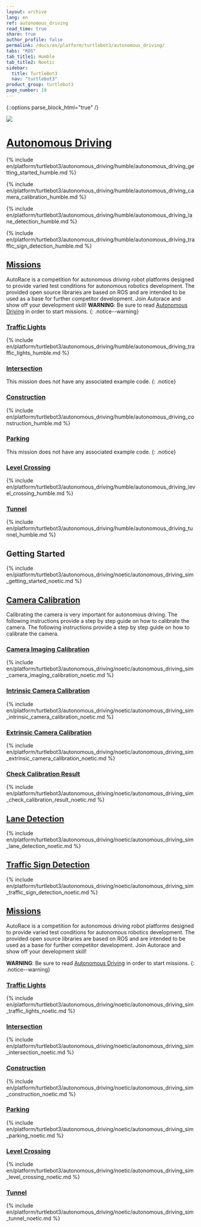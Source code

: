 ```yaml
---
layout: archive
lang: en
ref: autonomous_driving
read_time: true
share: true
author_profile: false
permalink: /docs/en/platform/turtlebot3/autonomous_driving/
tabs: "ROS"
tab_title1: Humble
tab_title2: Noetic
sidebar:
  title: TurtleBot3
  nav: "turtlebot3"
product_group: turtlebot3
page_number: 19
---
```


<style>body {counter-reset: h1 7 !important;}</style>

{::options parse_block_html="true" /}

![](/assets/images/platform/turtlebot3/autonomous_driving/autorace_rbiz_challenge_2017_robots_1.png)

# [Autonomous Driving](#autonomous-driving)

<section data-id="{{ page.tab_title1 }}" class="tab_contents">
{% include en/platform/turtlebot3/autonomous_driving/humble/autonomous_driving_getting_started_humble.md %}

<!-- Camera Calli -->
{% include en/platform/turtlebot3/autonomous_driving/humble/autonomous_driving_camera_calibration_humble.md %}

<!-- Lane Detection -->
{% include en/platform/turtlebot3/autonomous_driving/humble/autonomous_driving_lane_detection_humble.md %}

<!-- Traffic Sign Detection -->
{% include en/platform/turtlebot3/autonomous_driving/humble/autonomous_driving_traffic_sign_detection_humble.md %}

<!-- Mission -->
## [Missions](#missions)

AutoRace is a competition for autonomous driving robot platforms designed to provide varied test conditions for autonomous robotics development. The provided open source libraries are based on ROS and are intended to be used as a base for further competitor development. Join Autorace and show off your development skill!
**WARNING**: Be sure to read [Autonomous Driving](#autonomous-driving) in order to start missions.
{: .notice--warning}

<!--traffic_light-->
### [Traffic Lights](#traffic-lights)
{% include en/platform/turtlebot3/autonomous_driving/humble/autonomous_driving_traffic_lights_humble.md %}

### [Intersection](#intersection)
This mission does not have any associated example code.
{: .notice}

<!--construction-->
### [Construction](#construction)
{% include en/platform/turtlebot3/autonomous_driving/humble/autonomous_driving_construction_humble.md %}

### [Parking](#parking)
This mission does not have any associated example code.
{: .notice}

<!--level_crossing-->
### [Level Crossing](#level-crossing)
{% include en/platform/turtlebot3/autonomous_driving/humble/autonomous_driving_level_crossing_humble.md %}

<!--tunnel-->
### [Tunnel](#tunnel)
{% include en/platform/turtlebot3/autonomous_driving/humble/autonomous_driving_tunnel_humble.md %}
</section>


<section data-id="{{ page.tab_title2 }}" class="tab_contents">

## Getting Started
{% include en/platform/turtlebot3/autonomous_driving/noetic/autonomous_driving_sim_getting_started_noetic.md %}

## [Camera Calibration](#camera-calibration)
Calibrating the camera is very important for autonomous driving. The following instructions provide a step by step guide on how to calibrate the camera.
The following instructions provide a step by step guide on how to calibrate the camera.
### [Camera Imaging Calibration](#camera-imaging-calibration)
{% include en/platform/turtlebot3/autonomous_driving/noetic/autonomous_driving_sim_camera_imaging_calibration_noetic.md %}

### [Intrinsic Camera Calibration](#intrinsic-camera-calibration)
{% include en/platform/turtlebot3/autonomous_driving/noetic/autonomous_driving_sim_intrinsic_camera_calibration_noetic.md %}

### [Extrinsic Camera Calibration](#extrinsic-camera-calibration)
{% include en/platform/turtlebot3/autonomous_driving/noetic/autonomous_driving_sim_extrinsic_camera_calibration_noetic.md %}

### [Check Calibration Result](#check-calibration-result)
{% include en/platform/turtlebot3/autonomous_driving/noetic/autonomous_driving_sim_check_calibration_result_noetic.md %}

## [Lane Detection](#lane-detection)
{% include en/platform/turtlebot3/autonomous_driving/noetic/autonomous_driving_sim_lane_detection_noetic.md %}

## [Traffic Sign Detection](#traffic-sign-detection)
{% include en/platform/turtlebot3/autonomous_driving/noetic/autonomous_driving_sim_traffic_sign_detection_noetic.md %}

## [Missions](#missions)

AutoRace is a competition for autonomous driving robot platforms designed to provide varied test conditions for autonomous robotics development. The provided open source libraries are based on ROS and are intended to be used as a base for further competitor development. Join Autorace and show off your development skill!

**WARNING**: Be sure to read [Autonomous Driving](#autonomous-driving) in order to start missions.
{: .notice--warning}

### [Traffic Lights](#traffic-lights)
{% include en/platform/turtlebot3/autonomous_driving/noetic/autonomous_driving_sim_traffic_lights_noetic.md %}

### [Intersection](#intersection)
{% include en/platform/turtlebot3/autonomous_driving/noetic/autonomous_driving_sim_intersection_noetic.md %}

### [Construction](#construction)
{% include en/platform/turtlebot3/autonomous_driving/noetic/autonomous_driving_sim_construction_noetic.md %}

### [Parking](#parking)
{% include en/platform/turtlebot3/autonomous_driving/noetic/autonomous_driving_sim_parking_noetic.md %}

### [Level Crossing](#level-crossing)
{% include en/platform/turtlebot3/autonomous_driving/noetic/autonomous_driving_sim_level_crossing_noetic.md %}

### [Tunnel](#tunnel)
{% include en/platform/turtlebot3/autonomous_driving/noetic/autonomous_driving_sim_tunnel_noetic.md %}
</section>
